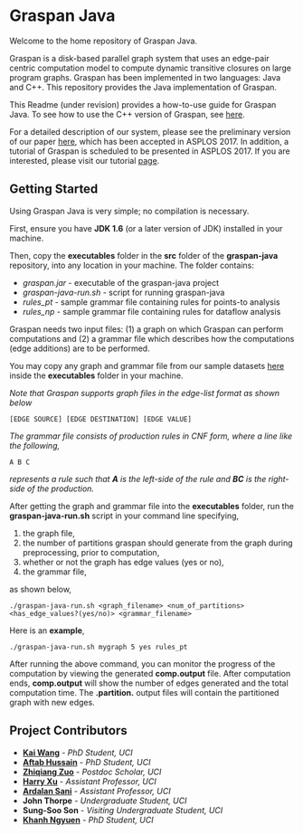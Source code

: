 # Graspan Java

Welcome to the home repository of Graspan Java.

Graspan is a disk-based parallel graph system that uses an edge-pair centric computation model to compute dynamic transitive closures on large program graphs. Graspan has been implemented in two languages: Java and C++. This repository provides the Java implementation of Graspan.

This Readme (under revision) provides a how-to-use guide for Graspan Java. To see how to use the C++ version of Graspan, see [here](https://github.com/Graspan/graspan-cpp). 

For a detailed description of our system, please see the preliminary version of our paper [here](http://www.ics.uci.edu/~guoqingx/papers/wang-asplos17.pdf), which has been accepted in ASPLOS 2017. In addition, a tutorial of Graspan is scheduled to be presented in ASPLOS 2017. If you are interested, please visit our tutorial [page](http://www.ics.uci.edu/~guoqingx/asplos-tutorial/main.html). 

## Getting Started

Using Graspan Java is very simple; no compilation is necessary. 

First, ensure you have **JDK 1.6** (or a later version of JDK) installed in your machine. 

Then, copy the **executables** folder in the **src** folder of the **graspan-java** repository, into any location in your machine. The folder contains:

* *graspan.jar* - executable of the graspan-java project
* *graspan-java-run.sh* - script for running graspan-java
* *rules_pt* - sample grammar file containing rules for points-to analysis
* *rules_np* - sample grammar file containing rules for dataflow analysis

Graspan needs two input files: (1) a graph on which Graspan can perform computations and (2) a grammar file which describes how the computations (edge additions) are to be performed.

You may copy any graph and grammar file from our sample datasets [here](https://drive.google.com/drive/folders/0B8bQanV_QfNkbDJsOWc2WWk4SkE?usp=sharing) inside the **executables** folder in your machine. 

*Note that Graspan supports graph files in the edge-list format as shown below*

```
[EDGE SOURCE] [EDGE DESTINATION] [EDGE VALUE]
```

*The grammar file consists of production rules in CNF form, where a line like the following,*   
```
A B C
```
*represents a rule such that **A** is the left-side of the rule and **BC** is the right-side of the production.*

After getting the graph and grammar file into the **executables** folder, run the **graspan-java-run.sh** script in your command line specifying, 

1. the graph file,
2. the number of partitions graspan should generate from the graph during preprocessing, prior to computation, 
3. whether or not the graph has edge values (yes or no),
4. the grammar file,

as shown below, 
```
./graspan-java-run.sh <graph_filename> <num_of_partitions> <has_edge_values?(yes/no)> <grammar_filename> 
```

Here is an **example**,
```
./graspan-java-run.sh mygraph 5 yes rules_pt  
```

After running the above command, you can monitor the progress of the computation by viewing the generated **comp.output** file. After computation ends, **comp.output** will show the number of edges generated and the total computation time. The **.partition.** output files will contain the partitioned graph with new edges. 

## Project Contributors

* [**Kai Wang**](http://www.ics.uci.edu/~wangk7/) - *PhD Student, UCI* 
* [**Aftab Hussain**](http://www.ics.uci.edu/~aftabh/) - *PhD Student, UCI* 
* [**Zhiqiang Zuo**](http://zuozhiqiang.bitbucket.io/) - *Postdoc Scholar, UCI* 
* [**Harry Xu**](http://www.ics.uci.edu/~guoqingx/) - *Assistant Professor, UCI* 
* [**Ardalan Sani**](http://www.ics.uci.edu/~ardalan/) - *Assistant Professor, UCI* 
* **John Thorpe** - *Undergraduate Student, UCI*
* **Sung-Soo Son** - *Visiting Undergraduate Student, UCI*
* [**Khanh Ngyuen**](http://www.ics.uci.edu/~khanhtn1/) - *PhD Student, UCI*
